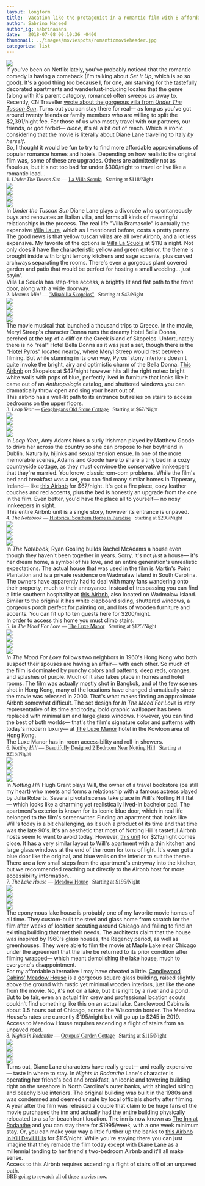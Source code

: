 ```yaml
---
layout: longform
title:  Vacation like the protagonist in a romantic film with 8 affordable movie set alternatives.
author: Sabrina Majeed
author_ig: sabrinasans
date:   2018-07-08 00:10:36 -0400
thumbnail: ../images/moviespots/romanticmovieheader.jpg
categories: list
---
```




<img class="mt3-ns mt3 mb4-ns mb3" src="../images/moviespots/romanticmovieheader.jpg">


<p class="pb3" style="max-width: 650px; margin: auto;">If you've been on Netflix lately, you've probably noticed that the romantic comedy is having a comeback (I'm talking about <i>Set It Up</i>, which is so so good). It's a good thing too because I, for one, am starving for the tastefully decorated apartments and wanderlust-inducing locales that the genre (along with it's parent category, romance) often sweeps us away to.</p>

<p class="pb3" style="max-width: 650px; margin: auto;">Recently, CN Traveller <a href="https://www.cntraveler.com/story/you-can-rent-the-villa-from-under-the-tuscan-sun?sp=&weekend_photo=2" target="new">wrote about the gorgeous villa from <i>Under The Tuscan Sun</i></a>. Turns out you can stay there for real— as long as you've got around twenty friends or family members who are willing to split the $2,391/night fee. For those of us who mostly travel with our partners, our friends, or god forbid— <i>alone</i>, it's all a bit out of reach. Which is ironic considering that the movie is literally about Diane Lane traveling to Italy <i>by herself</i>. </p>

<p class="pb4-ns pb3" style="max-width: 650px; margin: auto;">So, I thought it would be fun to try to find more affordable approximations of popular romance homes and hotels. Depending on how realistic the original film was, some of these are upgrades. Others are admittedly not as fabulous, but it's not too bad for under $300/night to travel or live like a romantic lead...</p>

<p class="f4 pt3 pb3 lh-title" style="font-family: 'Gilroy-ExtraBold'; max-width: 650px; margin: auto;">1. <i>Under The Tuscan Sun</i> — <a href="https://www.airbnb.com/rooms/9676103?wl_source=list&wl_id=329621833&role=wishlist_owner&adults=1&children=0&infants=0" target="_blank" class="link underline-hover orange">La Villa Scoula</a><span class="f5 light-silver">&nbsp; &nbsp;Starting at $118/Night</span></p>

<div class="fl w-100 w-50-ns pr1-ns mb1 mb0-ns">
<img src="../images/moviespots/tuscan_1.jpg">
</div>
<div class="fl w-100 w-50-ns pl1-ns mb2">
<img src="../images/moviespots/tuscan_2.jpg">
</div>
<div class="fl w-100 w-50-ns pr1-ns mb1 mb0-ns">
<img src="../images/moviespots/tuscan_3.jpg">
</div>
<div class="fl w-100 w-50-ns pl1-ns mb3 mb4-ns">
<img src="../images/moviespots/tuscan_4.jpg">
</div>

<p class="pb2" style="max-width: 650px; margin: auto;">
In <i>Under the Tuscan Sun</i> Diane Lane plays a divorcée who spontaneously buys and renovates an Italian villa, and forms all kinds of meaningful relationships in the process. The real life "Villa Bramasole" is actually the expansive <a href="https://www.luxuryretreats.com/vacation-rentals/italy/tuscany/cortona/villa-laura-112033">Villa Laura</a>, which as I mentioned before, costs a pretty penny. The good news is that yellow tuscan villas are all over Airbnb, and a lot less expensive. My favorite of the options is <a href="https://www.airbnb.com/rooms/9676103?wl_source=list&wl_id=329621833&role=wishlist_owner&adults=1&children=0&infants=0">Villa La Scuola</a> at $118 a night. Not only does it have the characteristic yellow and green exterior, the theme is brought inside with bright lemony kitchens and sage accents, plus curved archways separating the rooms. There's even a gorgeous plant covered garden and patio that would be perfect for hosting a small wedding... just sayin'.</p>


<p class="f6 i light-silver pb4" style="max-width: 650px; margin: auto;">Villa La Scuola has step-free access, a brightly lit and flat path to the front door, along with a wide doorway.</p>

<p class="f4 pt3 pb3 lh-title" style="font-family: 'Gilroy-ExtraBold'; max-width: 650px; margin: auto;">2. <i>Mamma Mia!</i> — <a href="https://www.airbnb.com/rooms/2863822" target="_blank" class="link underline-hover orange">"Mirabilia Skopelos"</a><span class="f5 light-silver">&nbsp; &nbsp;Starting at $42/Night</span></p>

<div class="fl w-100 w-50-ns pr1-ns mb1 mb0-ns">
<img src="../images/moviespots/mammamia_1.jpg">
</div>
<div class="fl w-100 w-50-ns pl1-ns mb2">
<img src="../images/moviespots/mammamia_2.jpg">
</div>
<div class="fl w-100 w-50-ns pr1-ns mb1 mb0-ns">
<img src="../images/moviespots/mammamia_3.jpg">
</div>
<div class="fl w-100 w-50-ns pl1-ns mb3 mb4-ns">
<img src="../images/moviespots/mammamia_4.jpg">
</div>

<p id="anchor" class="pb2" style="max-width: 650px; margin: auto;">
The movie musical that launched a thousand trips to Greece. In the movie, Meryl Streep's character Donna runs the dreamy Hotel Bella Donna, perched at the top of a cliff on the Greek island of Skopelos. Unfortunately there is no "real" Hotel Bella Donna as it was just a set, though there is the <a href="http://www.holidayislands.com/skopelos/houses/pyrgos/">"Hotel Pyros"</a> located nearby, where Meryl Streep would rest between filming. But while stunning in its own way, Pyros' stony interiors doesn't quite invoke the bright, airy and optimistic charm of the Bella Donna. <a href="https://www.airbnb.com/rooms/2863822?wl_source=list&wl_id=329621833&role=wishlist_owner&adults=1&children=0&infants=0">This Airbnb</a> on Skopelos at $42/night however hits all the right notes: bright white walls with pops of blue, perfectly lived in furniture that looks like it came out of an <i>Anthropologie</i> catalog, and shuttered windows you can dramatically throw open and sing your heart out of.</p>


<p class="f6 i light-silver pb4" style="max-width: 650px; margin: auto;">This airbnb has a well-lit path to its entrance but relies on stairs to access bedrooms on the upper floors.</p>

<p class="f4 pt3 pb3 lh-title" style="font-family: 'Gilroy-ExtraBold'; max-width: 650px; margin: auto;">3. <i>Leap Year</i> — <a href="https://www.airbnb.com/rooms/16828159" target="_blank" class="link underline-hover orange">Geoghegans Old Stone Cottage</a><span class="f5 light-silver">&nbsp; &nbsp;Starting at $67/Night</span></p>

<div class="fl w-100 w-50-ns pr1-ns mb1 mb0-ns">
<img src="../images/moviespots/leapyear_1.jpg">
</div>
<div class="fl w-100 w-50-ns pl1-ns mb2">
<img src="../images/moviespots/leapyear_2.jpg">
</div>
<div class="fl w-100 w-50-ns pr1-ns mb1 mb0-ns">
<img src="../images/moviespots/leapyear_3.jpg">
</div>
<div class="fl w-100 w-50-ns pl1-ns mb3 mb4-ns">
<img src="../images/moviespots/leapyear_4.jpg">
</div>

<p class="pb2" style="max-width: 650px; margin: auto;">
In <i>Leap Year</i>, Amy Adams hires a surly Irishman played by Matthew Goode to drive her across the country so she can propose to her boyfriend in Dublin. Naturally, hijinks and sexual tension ensue. In one of the more memorable scenes, Adams and Goode have to share a tiny bed in a cozy countryside cottage, as they must convince the conservative innkeepers that they're married. You know, classic rom-com problems. While the film's bed and breakfast was a set, you can find many similar homes in Tipperary, Ireland— like <a href="Geoghegans Old Stone Cottage" target="new">this Airbnb</a> for $67/night. It's got a fire place, cozy leather couches and red accents, plus the bed is honestly an upgrade from the one in the film. Even better, you'd have the place all to yourself— no nosy innkeepers in sight.</p>

<p class="f6 i light-silver pb4" style="max-width: 650px; margin: auto;">This entire Airbnb unit is a single story, however its entrance is unpaved.</p>

<p class="f4 pt3 pb3 lh-title" style="font-family: 'Gilroy-ExtraBold'; max-width: 650px; margin: auto;">4. <i>The Notebook</i> — <a href="https://www.airbnb.com/rooms/14995365" target="_blank" class="link underline-hover orange">Historical Southern Home in Paradise</a><span class="f5 light-silver">&nbsp; &nbsp;Starting at $200/Night</span></p>

<div class="fl w-100 w-50-ns pr1-ns mb1 mb0-ns">
<img src="../images/moviespots/notebook_1.jpg">
</div>
<div class="fl w-100 w-50-ns pl1-ns mb2">
<img src="../images/moviespots/notebook_2.jpg">
</div>
<div class="fl w-100 w-50-ns pr1-ns mb1 mb0-ns">
<img src="../images/moviespots/notebook_3.jpg">
</div>
<div class="fl w-100 w-50-ns pl1-ns mb3 mb4-ns">
<img src="../images/moviespots/notebook_4.jpg">
</div>

<p class="pb2" style="max-width: 650px; margin: auto;">
In <i>The Notebook</i>, Ryan Gosling builds Rachel McAdams a house even though they haven't been together in years. Sorry, it's not <i>just</i> a house— it's her dream home, a symbol of his love, and an entire generation's unrealistic expectations. The actual house that was used in the film is Martin's Point Plantation and is a private residence on Wadmalaw Island in South Carolina. The owners have apparently had to deal with many fans wandering onto their property, much to their annoyance. Instead of trespassing you can find a little southern hospitality at <a href="https://www.airbnb.com/rooms/14995365">this Airbnb</a>, also located on Wadmalaw Island. Similar to the original it has white clapboard siding, shuttered windows, a gorgeous porch perfect for painting on, and lots of wooden furniture and accents. You can fit up to ten guests here for $200/night.</p>

<p class="f6 i light-silver pb4" style="max-width: 650px; margin: auto;">In order to access this home you must climb stairs.</p>

<p class="f4 pt3 pb3 lh-title" style="font-family: 'Gilroy-ExtraBold'; max-width: 650px; margin: auto;">5. <i>In The Mood For Love</i> — <a href="https://www.agoda.com/partners/partnersearch.aspx?pcs=1&cid=1801609&hl=en&hid=3494" target="_blank" class="link underline-hover orange">The Luxe Manor</a><span class="f5 light-silver">&nbsp; &nbsp;Starting at $125/Night</span></p>

<div class="fl w-100 w-50-ns pr1-ns mb1 mb0-ns">
<img src="../images/moviespots/moodforlove_1.jpg">
</div>
<div class="fl w-100 w-50-ns pl1-ns mb2">
<img src="../images/moviespots/moodforlove_2.jpg">
</div>
<div class="fl w-100 w-50-ns pr1-ns mb1 mb0-ns">
<img src="../images/moviespots/moodforlove_3.jpg">
</div>
<div class="fl w-100 w-50-ns pl1-ns mb3 mb4-ns">
<img src="../images/moviespots/moodforlove_4.jpg">
</div>

<p class="pb2" style="max-width: 650px; margin: auto;">
<i>In The Mood For Love</i> follows two neighbors in 1960's Hong Kong who both suspect their spouses are having an affair— with each other. So much of the film is dominated by punchy colors and patterns; deep reds, oranges, and splashes of purple. Much of it also takes place in homes and hotel rooms. The film was actually mostly shot in Bangkok, and of the few scenes shot in Hong Kong, many of the locations have changed dramatically since  the movie was released in 2000. That's what makes finding an approximate Airbnb somewhat difficult. The set design for <i>In The Mood For Love</i> is very representative of its time and today, bold graphic wallpaper has been replaced with minimalism and large glass windows. However, you can find the best of both worlds— that's the film's signature color and patterns with today's modern luxury— at <a href="https://www.agoda.com/partners/partnersearch.aspx?pcs=1&cid=1801609&hl=en&hid=3494" target="new">The Luxe Manor</a> hotel in the Kowloon area of Hong Kong.</p>

<p class="f6 i light-silver pb4" style="max-width: 650px; margin: auto;">
The Luxe Manor has in-room accessibility and roll-in showers.</p>

<p class="f4 pt3 pb3 lh-title" style="font-family: 'Gilroy-ExtraBold'; max-width: 650px; margin: auto;">6. <i>Notting Hill</i> — <a href="https://www.airbnb.com/rooms/10088507" target="_blank" class="link underline-hover orange">Beautifully Designed 2 Bedroom Near Notting Hill</a><span class="f5 light-silver">&nbsp; &nbsp;Starting at $215/Night</span></p>

<div class="fl w-100 w-50-ns pr1-ns mb1 mb0-ns">
<img src="../images/moviespots/nottinghill_1.jpg">
</div>
<div class="fl w-100 w-50-ns pl1-ns mb2">
<img src="../images/moviespots/nottinghill_2.jpg">
</div>
<div class="fl w-100 w-50-ns pr1-ns mb1 mb0-ns">
<img src="../images/moviespots/nottinghill_3.jpg">
</div>
<div class="fl w-100 w-50-ns pl1-ns mb3 mb4-ns">
<img src="../images/moviespots/nottinghill_4.jpg">
</div>

<p class="pb2" style="max-width: 650px; margin: auto;">
In <i>Notting Hill</i> Hugh Grant plays Will, the owner of a travel bookstore (be still my heart) who meets and forms a relationship with a famous actress played by Julia Roberts. Several pivotal scenes take place in Will's Notting Hill flat— which looks like a charming yet realistically lived-in bachelor pad. The apartment's exterior is known for its iconic blue door, which in real life belonged to the film's screenwriter. Finding an apartment that looks like Will's today is a bit challenging, as it such a product of its time and that time was the late 90's. It's an aesthetic that most of Notting Hill's tasteful Airbnb hosts seem to want to avoid today. However, <a href="https://www.airbnb.com/rooms/10088507">this unit</a> for $215/night comes close. It has a very similar layout to Will's apartment with a thin kitchen and large glass windows at the end of the room for tons of light. It's even got a blue door like the original, and blue walls on the interior to suit the theme.</p>


<p class="f6 i light-silver pb4" style="max-width: 650px; margin: auto;">There are a few small steps from the apartment's entryway into the kitchen, but we recommended reaching out directly to the Airbnb host for more accessibility information..</p>

<p class="f4 pt3 pb3 lh-title" style="font-family: 'Gilroy-ExtraBold'; max-width: 650px; margin: auto;">7. <i>The Lake House</i> — <a href="https://www.candlewoodcabins.com/meadowhouse" target="_blank" class="link underline-hover orange">Meadow House</a><span class="f5 light-silver">&nbsp; &nbsp;Starting at $195/Night</span></p>

<div class="fl w-100 w-50-ns pr1-ns mb1 mb0-ns">
<img src="../images/moviespots/lakehouse_1.jpg">
</div>
<div class="fl w-100 w-50-ns pl1-ns mb2">
<img src="../images/moviespots/lakehouse_2.jpg">
</div>
<div class="fl w-100 w-50-ns pr1-ns mb1 mb0-ns">
<img src="../images/moviespots/lakehouse_3.jpg">
</div>
<div class="fl w-100 w-50-ns pl1-ns mb3 mb4-ns">
<img src="../images/moviespots/lakehouse_4.jpg">
</div>

<p class="pb2" style="max-width: 650px; margin: auto;">
The eponymous lake house is probably one of my favorite movie homes of all time. They custom-built the steel and glass home from scratch for the film after weeks of location scouting around Chicago and failing to find an existing building that met their needs. The architects claim that the house was inspired by 1960's glass houses, the Regency period, as well as greenhouses. They were able to film the movie at Maple Lake near Chicago under the agreement that the lake be returned to its prior condition after filming wrapped— which meant demolishing the lake house, much to everyone's disappointment.</p>

<p class="pb2" style="max-width: 650px; margin: auto;">For my affordable alternative I may have cheated a little. <a href="https://www.candlewoodcabins.com/meadowhouse">Candlewood Cabins' Meadow House</a> is a gorgeous square glass building, raised slightly above the ground with rustic yet minimal wooden interiors, just like the one from the movie. No, it's not on a lake, but it is right by a river and a pond. But to be fair, even an actual film crew and professional location scouts couldn't find something like this on an actual lake. Candlewood Cabins is about 3.5 hours out of Chicago, across the Wisconsin border. The Meadow House's rates are currently $195/night but will go up to $245 in 2019.</p>

<p class="f6 i light-silver pb4" style="max-width: 650px; margin: auto;">
Access to Meadow House requires ascending a flight of stairs from an unpaved road.</p>

<p class="f4 pt3 pb3 lh-title" style="font-family: 'Gilroy-ExtraBold'; max-width: 650px; margin: auto;">8. <i>Nights in Rodanthe</i> — <a href="https://www.airbnb.com/rooms/13980800" target="_blank" class="link underline-hover orange">Octopus' Garden Cottage</a><span class="f5 light-silver">&nbsp; &nbsp;Starting at $115/Night</span></p>

<div class="fl w-100 w-50-ns pr1-ns mb1 mb0-ns">
<img src="../images/moviespots/rodanthe_1.jpg">
</div>
<div class="fl w-100 w-50-ns pl1-ns mb2">
<img src="../images/moviespots/rodanthe_2.jpg">
</div>
<div class="fl w-100 w-50-ns pr1-ns mb1 mb0-ns">
<img src="../images/moviespots/rodanthe_3.jpg">
</div>
<div class="fl w-100 w-50-ns pl1-ns mb3 mb4-ns">
<img src="../images/moviespots/rodanthe_4.jpg">
</div>

<p class="pb2" style="max-width: 650px; margin: auto;">
Turns out, Diane Lane characters have really great— and really expensive— taste in where to stay. In <i>Nights in Rodanthe</i> Lane's character is operating her friend's bed and breakfast, an iconic and towering building right on the seashore in North Carolina's outer banks, with shingled siding and beachy blue interiors. The original building was built in the 1980s and was condemned and deemed unsafe by local officials shortly after filming. A year after the film was released a couple that claim to be huge fans of the movie purchased the inn and actually had the entire building physically relocated to a safer beachfront location. The inn is now known as <a href="https://www.sunrealtync.com/outer-banks/rodanthe-nc-rentals/oceanfront/r-51
" target="new">The Inn at Rodanthe</a> and you can stay there for $1995/week, with a one week minimum stay. Or, you can make your way a little further up the banks to <a href="https://www.airbnb.com/rooms/13980800">this Airbnb in Kill Devil Hills</a> for $115/night. While you're staying there you can just imagine that they remade the film today except with Diane Lane as a millennial tending to her friend's two-bedroom Airbnb and it'll all make sense.</p>

<p class="f6 i light-silver pb4" style="max-width: 650px; margin: auto;">
Access to this Airbnb requires ascending a flight of stairs off of an unpaved path.</p>

<p class="f6 pb3 lh-title" style="font-family: 'Gilroy-ExtraBold'; max-width: 650px; margin: auto;">BRB going to rewatch all of these movies now.</p>
